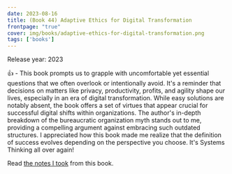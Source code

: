 ```yaml
---
date: 2023-08-16
title: (Book 44) Adaptive Ethics for Digital Transformation
frontpage: "true"
cover: img/books/adaptive-ethics-for-digital-transformation.png
tags: ['books']
---
```


Release year: 2023

👍 - This book prompts us to grapple with uncomfortable yet essential questions that we often overlook or intentionally avoid. It's a reminder that decisions on matters like privacy, productivity, profits, and agility shape our lives, especially in an era of digital transformation. While easy solutions are notably absent, the book offers a set of virtues that appear crucial for successful digital shifts within organizations. The author's in-depth breakdown of the bureaucratic organization myth stands out to me, providing a compelling argument against embracing such outdated structures. I appreciated how this book made me realize that the definition of success evolves depending on the perspective you choose. It's Systems Thinking all over again!

Read [the notes I took](https://drive.google.com/file/d/1Znkt04LTkGFy1mG93t-Z_YCjKzxYvqEV/view?usp=drive_link) from this book.
